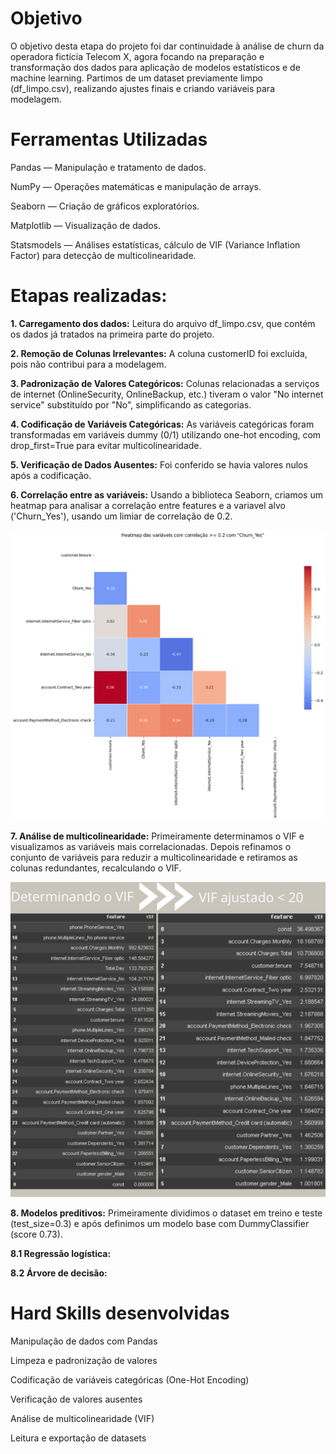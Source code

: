 # Objetivo

O objetivo desta etapa do projeto foi dar continuidade à análise de churn da operadora fictícia Telecom X, agora focando na preparação e transformação dos dados para aplicação de modelos estatísticos e de machine learning.
Partimos de um dataset previamente limpo (df_limpo.csv), realizando ajustes finais e criando variáveis para modelagem.

# Ferramentas Utilizadas

Pandas — Manipulação e tratamento de dados.

NumPy — Operações matemáticas e manipulação de arrays.

Seaborn — Criação de gráficos exploratórios.

Matplotlib — Visualização de dados.

Statsmodels — Análises estatísticas, cálculo de VIF (Variance Inflation Factor) para detecção de multicolinearidade.

# Etapas realizadas:

**1. Carregamento dos dados:**
   Leitura do arquivo df_limpo.csv, que contém os dados já tratados na primeira parte do projeto.

**2. Remoção de Colunas Irrelevantes:**
A coluna customerID foi excluída, pois não contribui para a modelagem.

**3. Padronização de Valores Categóricos:**
Colunas relacionadas a serviços de internet (OnlineSecurity, OnlineBackup, etc.) tiveram o valor "No internet service" substituído por "No", simplificando as categorias.

**4. Codificação de Variáveis Categóricas:**
As variáveis categóricas foram transformadas em variáveis dummy (0/1) utilizando one-hot encoding, com drop_first=True para evitar multicolinearidade.

**5. Verificação de Dados Ausentes:**
Foi conferido se havia valores nulos após a codificação.

**6. Correlação entre as variáveis:**
Usando a biblioteca Seaborn, criamos um heatmap para analisar a correlação entre features e a variavel alvo ('Churn_Yes'), usando um limiar de correlação de 0.2.

![Imagem do heatmap de correlação.](heatmap.png)

**7. Análise de multicolinearidade:**
Primeiramente determinamos o VIF e visualizamos as variáveis mais correlacionadas. Depois refinamos o conjunto de variáveis para reduzir a multicolinearidade e retiramos as colunas redundantes, recalculando o VIF.

![DataFrame do VIF ajustado.](VIF.png)

**8. Modelos preditivos:**
Primeiramente dividimos o dataset em treino e teste (test_size=0.3) e após definimos um modelo base com DummyClassifier (score 0.73).

**8.1 Regressão logística:**


**8.2 Árvore de decisão:**

# Hard Skills desenvolvidas
Manipulação de dados com Pandas

Limpeza e padronização de valores

Codificação de variáveis categóricas (One-Hot Encoding)

Verificação de valores ausentes

Análise de multicolinearidade (VIF)

Leitura e exportação de datasets



